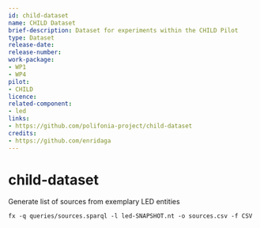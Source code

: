 ```yaml
---
id: child-dataset
name: CHILD Dataset
brief-description: Dataset for experiments within the CHILD Pilot
type: Dataset
release-date: 
release-number: 
work-package: 
- WP1
- WP4
pilot:
- CHILD
licence: 
related-component:
- led
links:
- https://github.com/polifonia-project/child-dataset
credits:
- https://github.com/enridaga
---
```

# child-dataset

Generate list of sources from exemplary LED entities
```
fx -q queries/sources.sparql -l led-SNAPSHOT.nt -o sources.csv -f CSV
```
